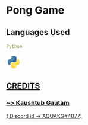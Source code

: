  <h1> Pong Game </h1>


<h2> Languages Used </h2>

```yaml
Python
```

<a href="https://www.python.org" target="_blank"> <img src="https://raw.githubusercontent.com/devicons/devicon/master/icons/python/python-original.svg" alt="python" width="40" height="40"/> 


<h2> CREDITS </h2>
<h3> ~> Kaushtub Gautam </h3> ( Discord id -> AQUAKG#4077)
